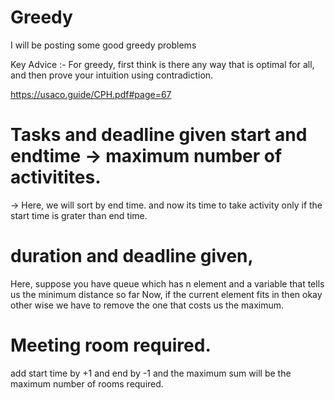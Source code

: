 # Greedy
I will be posting some good greedy problems


Key Advice :- For greedy, first think is there any way that is optimal for all, and then prove your intuition using contradiction.

https://usaco.guide/CPH.pdf#page=67

# Tasks and deadline given start and endtime -> maximum number of activitites. 
-> Here, we will sort by end time. and now its time to take activity only if the start time is grater than end time. 

# duration and deadline given, 
Here, suppose you have queue which has n element and a variable that tells us the minimum distance so far
Now, if the current element fits in then okay other wise we have to remove the one that costs us the maximum.

# Meeting room required. 
add start time by +1 and end by -1 and the maximum sum will be the maximum number of rooms required.

